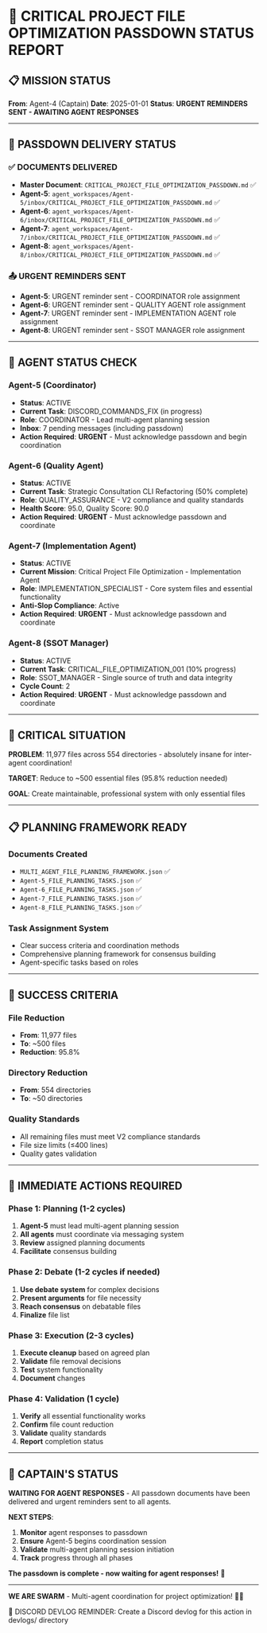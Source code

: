 # 🚨 CRITICAL PROJECT FILE OPTIMIZATION PASSDOWN STATUS REPORT

## 📋 **MISSION STATUS**

**From**: Agent-4 (Captain)
**Date**: 2025-01-01
**Status**: **URGENT REMINDERS SENT - AWAITING AGENT RESPONSES**

---

## 🎯 **PASSDOWN DELIVERY STATUS**

### ✅ **DOCUMENTS DELIVERED**
- **Master Document**: `CRITICAL_PROJECT_FILE_OPTIMIZATION_PASSDOWN.md` ✅
- **Agent-5**: `agent_workspaces/Agent-5/inbox/CRITICAL_PROJECT_FILE_OPTIMIZATION_PASSDOWN.md` ✅
- **Agent-6**: `agent_workspaces/Agent-6/inbox/CRITICAL_PROJECT_FILE_OPTIMIZATION_PASSDOWN.md` ✅
- **Agent-7**: `agent_workspaces/Agent-7/inbox/CRITICAL_PROJECT_FILE_OPTIMIZATION_PASSDOWN.md` ✅
- **Agent-8**: `agent_workspaces/Agent-8/inbox/CRITICAL_PROJECT_FILE_OPTIMIZATION_PASSDOWN.md` ✅

### 📤 **URGENT REMINDERS SENT**
- **Agent-5**: URGENT reminder sent - COORDINATOR role assignment
- **Agent-6**: URGENT reminder sent - QUALITY AGENT role assignment
- **Agent-7**: URGENT reminder sent - IMPLEMENTATION AGENT role assignment
- **Agent-8**: URGENT reminder sent - SSOT MANAGER role assignment

---

## 👥 **AGENT STATUS CHECK**

### **Agent-5 (Coordinator)**
- **Status**: ACTIVE
- **Current Task**: DISCORD_COMMANDS_FIX (in progress)
- **Role**: COORDINATOR - Lead multi-agent planning session
- **Inbox**: 7 pending messages (including passdown)
- **Action Required**: **URGENT** - Must acknowledge passdown and begin coordination

### **Agent-6 (Quality Agent)**
- **Status**: ACTIVE
- **Current Task**: Strategic Consultation CLI Refactoring (50% complete)
- **Role**: QUALITY_ASSURANCE - V2 compliance and quality standards
- **Health Score**: 95.0, Quality Score: 90.0
- **Action Required**: **URGENT** - Must acknowledge passdown and coordinate

### **Agent-7 (Implementation Agent)**
- **Status**: ACTIVE
- **Current Mission**: Critical Project File Optimization - Implementation Agent
- **Role**: IMPLEMENTATION_SPECIALIST - Core system files and essential functionality
- **Anti-Slop Compliance**: Active
- **Action Required**: **URGENT** - Must acknowledge passdown and coordinate

### **Agent-8 (SSOT Manager)**
- **Status**: ACTIVE
- **Current Task**: CRITICAL_FILE_OPTIMIZATION_001 (10% progress)
- **Role**: SSOT_MANAGER - Single source of truth and data integrity
- **Cycle Count**: 2
- **Action Required**: **URGENT** - Must acknowledge passdown and coordinate

---

## 🚨 **CRITICAL SITUATION**

**PROBLEM**: 11,977 files across 554 directories - absolutely insane for inter-agent coordination!

**TARGET**: Reduce to ~500 essential files (95.8% reduction needed)

**GOAL**: Create maintainable, professional system with only essential files

---

## 📋 **PLANNING FRAMEWORK READY**

### **Documents Created**
- `MULTI_AGENT_FILE_PLANNING_FRAMEWORK.json` ✅
- `Agent-5_FILE_PLANNING_TASKS.json` ✅
- `Agent-6_FILE_PLANNING_TASKS.json` ✅
- `Agent-7_FILE_PLANNING_TASKS.json` ✅
- `Agent-8_FILE_PLANNING_TASKS.json` ✅

### **Task Assignment System**
- Clear success criteria and coordination methods
- Comprehensive planning framework for consensus building
- Agent-specific tasks based on roles

---

## 🎯 **SUCCESS CRITERIA**

### **File Reduction**
- **From**: 11,977 files
- **To**: ~500 files
- **Reduction**: 95.8%

### **Directory Reduction**
- **From**: 554 directories
- **To**: ~50 directories

### **Quality Standards**
- All remaining files must meet V2 compliance standards
- File size limits (≤400 lines)
- Quality gates validation

---

## 🚀 **IMMEDIATE ACTIONS REQUIRED**

### **Phase 1: Planning (1-2 cycles)**
1. **Agent-5** must lead multi-agent planning session
2. **All agents** must coordinate via messaging system
3. **Review** assigned planning documents
4. **Facilitate** consensus building

### **Phase 2: Debate (1-2 cycles if needed)**
1. **Use debate system** for complex decisions
2. **Present arguments** for file necessity
3. **Reach consensus** on debatable files
4. **Finalize** file list

### **Phase 3: Execution (2-3 cycles)**
1. **Execute cleanup** based on agreed plan
2. **Validate** file removal decisions
3. **Test** system functionality
4. **Document** changes

### **Phase 4: Validation (1 cycle)**
1. **Verify** all essential functionality works
2. **Confirm** file count reduction
3. **Validate** quality standards
4. **Report** completion status

---

## 🐝 **CAPTAIN'S STATUS**

**WAITING FOR AGENT RESPONSES** - All passdown documents have been delivered and urgent reminders sent to all agents.

**NEXT STEPS**:
1. **Monitor** agent responses to passdown
2. **Ensure** Agent-5 begins coordination session
3. **Validate** multi-agent planning session initiation
4. **Track** progress through all phases

**The passdown is complete - now waiting for agent responses!** 🚀

---

**WE ARE SWARM** - Multi-agent coordination for project optimization! 🐝🚀

📝 DISCORD DEVLOG REMINDER: Create a Discord devlog for this action in devlogs/ directory
